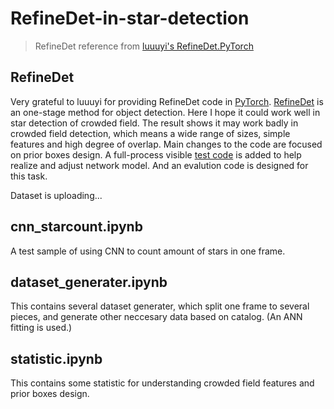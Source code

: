 # RefineDet-in-star-detection
> RefineDet reference from [luuuyi's RefineDet.PyTorch](https://github.com/luuuyi/RefineDet.PyTorch)

## RefineDet
Very grateful to luuuyi for providing RefineDet code in [PyTorch](https://pytorch.org/). [RefineDet](https://arxiv.org/abs/1711.06897) is an one-stage method for object detection. Here I hope it could work well in star detection of crowded field. The result shows it may work badly in crowded field detection, which means a wide range of sizes, simple features and high degree of overlap. Main changes to the code are focused on prior boxes design. A full-process visible [test code](./RefineDet/check_matchloss.py) is added to help realize and adjust network model. And an evalution code is designed for this task.

Dataset is uploading...

## cnn_starcount.ipynb
A test sample of using CNN to count amount of stars in one frame.

## dataset_generater.ipynb
This contains several dataset generater, which split one frame to several pieces, and generate other neccesary data based on catalog. (An ANN fitting is used.)

## statistic.ipynb
This contains some statistic for understanding crowded field features and prior boxes design.
